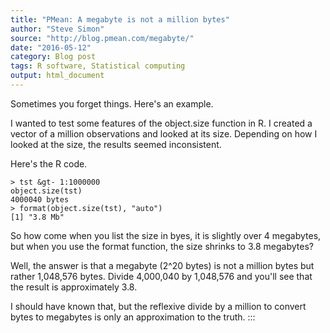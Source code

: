 ```yaml
---
title: "PMean: A megabyte is not a million bytes"
author: "Steve Simon"
source: "http://blog.pmean.com/megabyte/"
date: "2016-05-12"
category: Blog post
tags: R software, Statistical computing
output: html_document
---
```


Sometimes you forget things. Here's an example.

<!---More--->

I wanted to test some features of the object.size function in R. I
created a vector of a million observations and looked at its size.
Depending on how I looked at the size, the results seemed inconsistent.

Here's the R code.

    > tst &gt- 1:1000000
    object.size(tst)
    4000040 bytes
    > format(object.size(tst), "auto")
    [1] "3.8 Mb"

So how come when you list the size in byes, it is slightly over 4
megabytes, but when you use the format function, the size shrinks to 3.8
megabytes?

Well, the answer is that a megabyte (2\^20 bytes) is not a million bytes
but rather 1,048,576 bytes. Divide 4,000,040 by 1,048,576 and you'll see
that the result is approximately 3.8.

I should have known that, but the reflexive divide by a million to
convert bytes to megabytes is only an approximation to the truth.
:::

